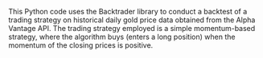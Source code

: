 This Python code uses the Backtrader library to conduct a backtest of a trading strategy on historical daily gold price data obtained from the Alpha Vantage API. The trading strategy employed is a simple momentum-based strategy, where the algorithm buys (enters a long position) when the momentum of the closing prices is positive.
